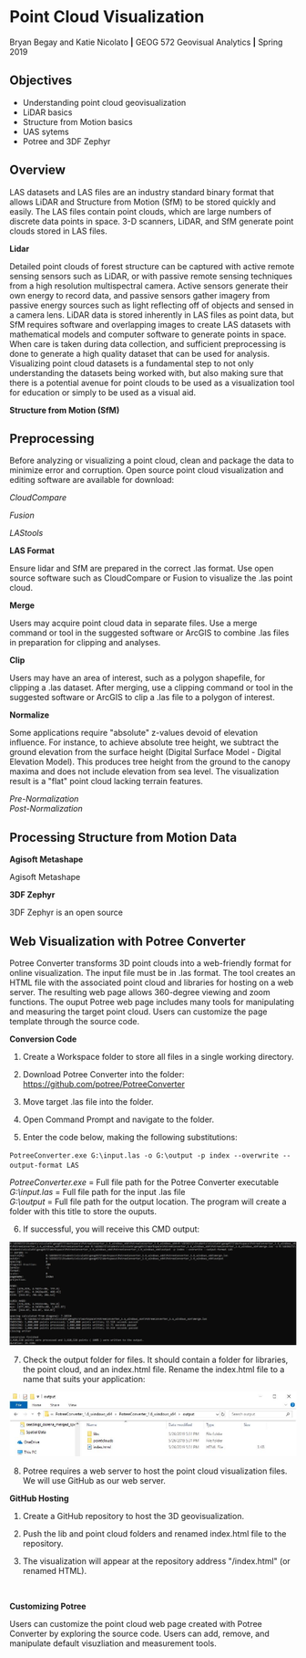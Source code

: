 # Point Cloud Visualization
Bryan Begay and Katie Nicolato  **|**  GEOG 572 Geovisual Analytics  **|**  Spring 2019<br/>

## Objectives<br/>

* Understanding point cloud geovisualization
* LiDAR basics
* Structure from Motion basics
* UAS sytems
* Potree and 3DF Zephyr

## Overview<br/>

LAS datasets and LAS files are an industry standard binary format that allows LiDAR and Structure from Motion (SfM) to be stored quickly and easily. The LAS files contain point clouds, which are large numbers of discrete data points in space. 3-D scanners, LiDAR, and SfM generate point clouds stored in LAS files.

**Lidar**<br/>

Detailed point clouds of forest structure can be captured with active remote sensing sensors such as LiDAR, or with passive remote sensing techniques from a high resolution multispectral camera. Active sensors generate their own energy to record data, and passive sensors gather imagery from passive energy sources such as light reflecting off of objects and sensed in a camera lens. LiDAR data is stored inherently in LAS files as point data, but SfM requires software and overlapping images to create LAS datasets with mathematical models and computer software to generate points in space. When care is taken during data collection, and sufficient preprocessing is done to generate a high quality dataset that can be used for analysis. Visualizing point cloud datasets is a fundamental step to not only understanding the datasets being worked with, but also making sure that there is a potential avenue for point clouds to be used as a visualization tool for education or simply to be used as a visual aid.


**Structure from Motion (SfM)**<br/>



## Preprocessing<br/>

Before analyzing or visualizing a point cloud, clean and package the data to minimize error and corruption. Open source point cloud visualization and editing software are available for download:

*CloudCompare*

*Fusion*

*LAStools*


**LAS Format**

Ensure lidar and SfM are prepared in the correct .las format. Use open source software such as CloudCompare or Fusion to visualize the .las point cloud.

**Merge**

Users may acquire point cloud data in separate files. Use a merge command or tool in the suggested software or ArcGIS to combine .las files in preparation for clipping and analyses.

**Clip**

Users may have an area of interest, such as a polygon shapefile, for clipping a .las dataset. After merging, use a clipping command or tool in the suggested software or ArcGIS to clip a .las file to a polygon of interest.

**Normalize**

Some applications require "absolute" z-values devoid of elevation influence. For instance, to achieve absolute tree height, we subtract the ground elevation from the surface height (Digital Surface Model - Digital Elevation Model). This produces tree height from the ground to the canopy maxima and does not include elevation from sea level. The visualization result is a "flat" point cloud lacking terrain features.

*Pre-Normalization*
![]()
</br>
*Post-Normalization*
![]()
</br>

## Processing Structure from Motion Data

**Agisoft Metashape**



Agisoft Metashape

**3DF Zephyr**



3DF Zephyr is an open source

## Web Visualization with Potree Converter<br/>

Potree Converter transforms 3D point clouds into a web-friendly format for online visualization. The input file must be in .las format. The tool creates an HTML file with the associated point cloud and libraries for hosting on a web server. The resulting web page allows 360-degree viewing and zoom functions. The ouput Potree web page includes many tools for manipulating and measuring the target point cloud. Users can customize the page template through the source code.

**Conversion Code**<br/>

1. Create a Workspace folder to store all files in a single working directory.

2. Download Potree Converter into the folder: https://github.com/potree/PotreeConverter

3. Move target .las file into the folder.

4. Open Command Prompt and navigate to the folder.

5. Enter the code below, making the following substitutions:

`PotreeConverter.exe G:\input.las -o G:\output -p index --overwrite --output-format LAS`

*PotreeConverter.exe* = Full file path for the Potree Converter executable<br/>
*G:\input.las* = Full file path for the input .las file<br/>
*G:\output* = Full file path for the output location. The program will create a folder with this title to store the ouputs.<br/>

6. If successful, you will receive this CMD output:

![](img/CMD_potree_output.JPG)

7. Check the output folder for files. It should contain a folder for libraries, the point cloud, and an index.html file. Rename the index.html file to a name that suits your application:

![](img/potree_output_files.JPG)

8. Potree requires a web server to host the point cloud visualization files. We will use GitHub as our web server.

**GitHub Hosting**<br/>

1. Create a GitHub repository to host the 3D geovisualization.

2. Push the lib and point cloud folders and renamed index.html file to the repository.

3. The visualization will appear at the repository address "/index.html" (or renamed HTML).
<br/>

**Customizing Potree**<br/>

Users can customize the point cloud web page created with Potree Converter by exploring the source code. Users can add, remove, and manipulate default visuzliation and measurement tools.
